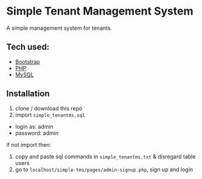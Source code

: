 # Simple Tenant Management System

A simple management system for tenants.

## Tech used: ##
* [Bootstrap](https://getbootstrap.com "Bootstrap")
* [PHP](https://www.php.net "PHP: Hypertext Preprocessor")
* [MySQL](https://www.mysql.com "MySQL")

## Installation ##
1. clone / download this repo
2. import `simple_tenantms.sql`
* login as: admin
* password: admin

if not import then:
1. copy and paste sql commands in `simple_tenantms.txt` & disregard table users
2. go to `localhost/simple-tms/pages/admin-signup.php`, sign up and login